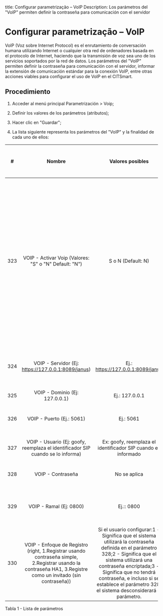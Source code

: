 title: Configurar parametrização – VoIP
Description: Los parámetros del "VoIP" permiten definir la contraseña para comunicación con el servidor 
# Configurar parametrização – VoIP

VoIP (Voz sobre Internet Protocol) es el enrutamiento de conversación humana utilizando Internet o cualquier otra red de ordenadores basada en el protocolo de Internet, haciendo que la transmisión de voz sea uno de los servicios soportados por la red de datos. Los parámetros del "VoIP" permiten definir la contraseña para comunicación con el servidor, informar la extensión de comunicación estándar para la conexión VoIP, entre otras acciones viables para configurar el uso de VoIP en el CITSmart.

Procedimiento
-------------

1.  Acceder al menú principal Parametrización \> Voip;

2.  Definir los valores de los parámetros (atributos);

3.  Hacer clic en "Guardar";

4.  La lista siguiente representa los parámetros del "VoIP" y la finalidad de
    cada uno de ellos:

| **#** |                                                                          **Nombre**                                                                          |                                                                                                                                           **Valores posibles**                                                                                                                                          |                                                **Finalidad**                                               |                                                                                    **¿Cuál es el impacto en el sistema?**                                                                                    |
|:-----:|:------------------------------------------------------------------------------------------------------------------------------------------------------------:|:-------------------------------------------------------------------------------------------------------------------------------------------------------------------------------------------------------------------------------------------------------------------------------------------------------:|:----------------------------------------------------------------------------------------------------------:|:------------------------------------------------------------------------------------------------------------------------------------------------------------------------------------------------------------:|
|  323  |                                                     VOIP - Activar Voip (Valores: "S" o "N" Default: "N")                                                    |                                                                                                                                            S o N (Default: N)                                                                                                                                           |                                          Activar la función VoIP.                                          | Tan pronto como activo un icono (como este )estará disponible en el pie de la pantalla Portal de Servicios (Smart Portal) para que el usuario pueda ponerse en contacto con el HelpDesk vía teléfono (VoIP). |
|  324  |                                                      VOIP - Servidor (Ej: https://127.0.0.1:8089/janus)                                                      |                                                                                                                                    Ej.: https://127.0.0.1:8089/janus                                                                                                                                    |            Dirección SIP del servidor (SIP = Protocolo de Inicio y Sesión) para el uso del VoIP            |                                                                                                 No se aplica                                                                                                 |
|  325  |                                                                VOIP - Dominio (Ej: 127.0.0.1)                                                                |                                                                                                                                              Ej.: 127.0.0.1                                                                                                                                             |                                       VoIP - Dominio (ej.: 127.0.0.1)                                      |                                                                                                 No se aplica                                                                                                 |
|  326  |                                                                   VOIP - Puerto (Ej.: 5061)                                                                  |                                                                                                                                                Ej.: 5061                                                                                                                                                |                        Informar el puerto por la que transita la información de voz                        |                                                                                                 No se aplica                                                                                                 |
|  327  |                                        VOIP - Usuario (Ej: goofy, reemplaza el identificador SIP cuando se lo informa)                                       |                                                                                                                      Ex: goofy, reemplaza el identificador SIP cuando es informado                                                                                                                      |                             Identificación para la comunicación con el servidor                            |                                                                                                 No se aplica                                                                                                 |
|  328  |                                                                       VOIP - Contraseña                                                                      |                                                                                                                                               No se aplica                                                                                                                                              |                               Contraseña para la comunicación con el servidor                              |                                                                                                 No se aplica                                                                                                 |
|  329  |                                                                    VOIP - Ramal (Ej: 0800)                                                                   |                                                                                                                                                Ej.:: 0800                                                                                                                                               |                   Informar el ramal de comunicación predeterminado para la conexión VoIP                   |                                                                                                 No se aplica                                                                                                 |
|  330  | VOIP - Enfoque de Registro (right, 1.Registrar usando contraseña simple, 2.Registrar usando la contraseña HA1, 3.Registre como un invitado (sin contraseña)) | Si el usuario configurar:1 - Significa que el sistema utilizará la contraseña definida en el parámetro 328;2 - Significa que el sistema utilizará una contraseña encriptada;3 - Significa que no tendrá contraseña, e incluso si se establece el parámetro 328, el sistema desconsiderará el parámetro. | Enfoque de registro para que ocurra la comunicación, sea un enfoque de registro utilizando contraseña o no |                                                                                                 No se aplica                                                                                                 |


Tabla 1 - Lista de parámetros


<!-- !!! tip "About"

    <b>Product/Version:</b> CITSmart | 8.00 &nbsp;&nbsp;
    <b>Updated:</b>01/28/2019 – Larissa Lourenço
